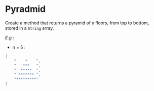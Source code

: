 # Pyradmid

Create a method that returns a pyramid of `n` floors, from top to bottom, stored in a `String` array.

*E.g :*

* n = 5 :

``` java
{
    "    *    ",
    "   ***   ",
    "  *****  ",
    " ******* ",
    "*********"
}
```
